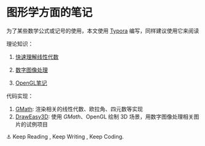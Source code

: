 #  图形学方面的笔记

为了某些数学公式或记号的使用，本文使用 [Typora](https://www.typora.io/) 编写，同样建议使用它来阅读

理论知识：

1. [快速理解线性代数](https://github.com/CatOnly/CrashNote/tree/master/LinearAlgebra)

2. [数字图像处理](https://github.com/CatOnly/CrashNote/tree/master/DigitalImageProcessing)

3. [OpenGL笔记](https://github.com/CatOnly/CrashNote/tree/master/OpenGL)



代码实现：

1. [GMath](https://github.com/CatOnly/GMath): 渲染相关的线性代数、欧拉角、四元数等实现
2. [DrawEasy3D](https://github.com/CatOnly/DrawEasy3D): 使用 *GMath*、OpenGL 绘制 3D 场景，用数字图像处理相关图片的试例项目





⚓️ Keep Reading , Keep Writing , Keep Coding.